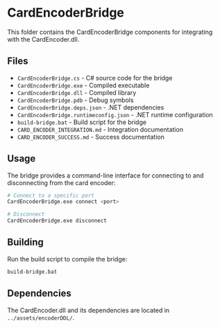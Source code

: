 # CardEncoderBridge

This folder contains the CardEncoderBridge components for integrating with the CardEncoder.dll.

## Files

- `CardEncoderBridge.cs` - C# source code for the bridge
- `CardEncoderBridge.exe` - Compiled executable
- `CardEncoderBridge.dll` - Compiled library
- `CardEncoderBridge.pdb` - Debug symbols
- `CardEncoderBridge.deps.json` - .NET dependencies
- `CardEncoderBridge.runtimeconfig.json` - .NET runtime configuration
- `build-bridge.bat` - Build script for the bridge
- `CARD_ENCODER_INTEGRATION.md` - Integration documentation
- `CARD_ENCODER_SUCCESS.md` - Success documentation

## Usage

The bridge provides a command-line interface for connecting to and disconnecting from the card encoder:

```bash
# Connect to a specific port
CardEncoderBridge.exe connect <port>

# Disconnect
CardEncoderBridge.exe disconnect
```

## Building

Run the build script to compile the bridge:

```bash
build-bridge.bat
```

## Dependencies

The CardEncoder.dll and its dependencies are located in `../assets/encoderDDL/`.
